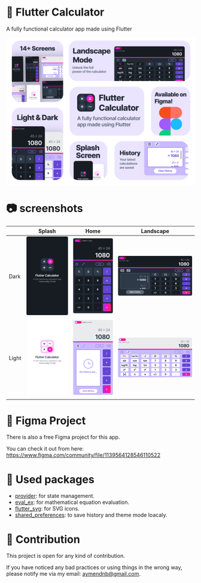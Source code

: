 # 🔢 Flutter Calculator
A fully functional calculator app made using Flutter

<p align="center">
<img src="screenshots/thumbnail.png" alt="Thumbnail" width="680"/>
</p>

# 📷 screenshots

|       | Splash                                 | Home                               | Landscape                             |
|-------|----------------------------------------|------------------------------------|---------------------------------------|
| Dark  | ![splash](screenshots/splash-dark.png) | ![home](screenshots/home-dark.png) | ![landscape](screenshots/ls-dark.png) |
| Light | ![splash](screenshots/splash.png)      | ![home](screenshots/history.png)      | ![landscape](screenshots/ls.png)      |

# 🎨 Figma Project

There is also a free Figma project for this app.

You can check it out from here: <a href="https://www.figma.com/community/file/1139564128546110522" target="_blank">https://www.figma.com/community/file/1139564128546110522</a>

# 🔨 Used packages

- <a href="https://pub.dev/packages/provider" target="_blank">provider</a>: for state management.
- <a href="https://pub.dev/packages/eval_ex" target="_blank">eval_ex</a>: for mathematical equation evaluation.
- <a href="https://pub.dev/packages/flutter_svg" target="_blank">flutter_svg</a>: for SVG icons.
- <a href="https://pub.dev/packages/shared_preferences" target="_blank">shared_preferences</a>: to save history and theme mode loacaly.

# 🤝 Contribution

This project is open for any kind of contribution.

If you have noticed any bad practices or using things in the wrong way, please notify me via my email: <a href="mailto:aymendnb@gmail.com?subject=Flutter%20calculator%20app" target="_blank">aymendnb@gmail.com</a>.

